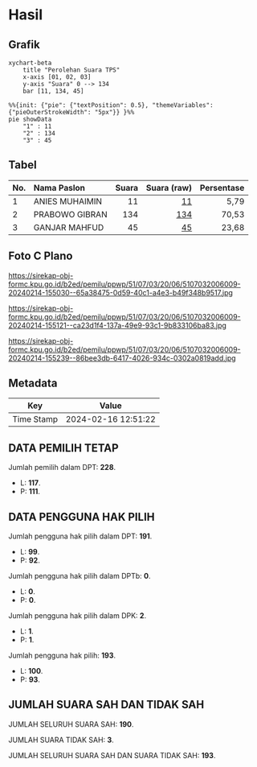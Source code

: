 # Hasil

## Grafik

```mermaid
xychart-beta
    title "Perolehan Suara TPS"
    x-axis [01, 02, 03]
    y-axis "Suara" 0 --> 134
    bar [11, 134, 45]
```

```mermaid
%%{init: {"pie": {"textPosition": 0.5}, "themeVariables": {"pieOuterStrokeWidth": "5px"}} }%%
pie showData
    "1" : 11
    "2" : 134
    "3" : 45
```

## Tabel

| No. | Nama Paslon    | Suara | Suara (raw) | Persentase |
|:--- |:-------------- | -----:| -----------:| ----------:|
| 1   | ANIES MUHAIMIN | 11    | [11][p-1]   | 5,79       |
| 2   | PRABOWO GIBRAN | 134   | [134][p-2]  | 70,53      |
| 3   | GANJAR MAHFUD  | 45    | [45][p-3]   | 23,68      |


[p-1]: https://github.com/gigit-pemilu/pemilu-2024-51-bali/blob/main/pilpres/hitung-suara/sub/51-bali/sub/07-karangasem/sub/03-manggis/sub/2006-tenganan/sub/009-tps/sub/paslon-1.txt
[p-2]: https://github.com/gigit-pemilu/pemilu-2024-51-bali/blob/main/pilpres/hitung-suara/sub/51-bali/sub/07-karangasem/sub/03-manggis/sub/2006-tenganan/sub/009-tps/sub/paslon-2.txt
[p-3]: https://github.com/gigit-pemilu/pemilu-2024-51-bali/blob/main/pilpres/hitung-suara/sub/51-bali/sub/07-karangasem/sub/03-manggis/sub/2006-tenganan/sub/009-tps/sub/paslon-3.txt

## Foto C Plano

https://sirekap-obj-formc.kpu.go.id/b2ed/pemilu/ppwp/51/07/03/20/06/5107032006009-20240214-155030--65a38475-0d59-40c1-a4e3-b49f348b9517.jpg

https://sirekap-obj-formc.kpu.go.id/b2ed/pemilu/ppwp/51/07/03/20/06/5107032006009-20240214-155121--ca23d1f4-137a-49e9-93c1-9b833106ba83.jpg

https://sirekap-obj-formc.kpu.go.id/b2ed/pemilu/ppwp/51/07/03/20/06/5107032006009-20240214-155239--86bee3db-6417-4026-934c-0302a0819add.jpg


## Metadata

| Key        | Value               |
| ---------- | ------------------- |
| Time Stamp | 2024-02-16 12:51:22 |


## DATA PEMILIH TETAP

Jumlah pemilih dalam DPT: **228**.
 * L: **117**.
 * P: **111**.

## DATA PENGGUNA HAK PILIH

Jumlah pengguna hak pilih dalam DPT: **191**.
 * L: **99**.
 * P: **92**.

Jumlah pengguna hak pilih dalam DPTb: **0**.
 * L: **0**.
 * P: **0**.

Jumlah pengguna hak pilih dalam DPK: **2**.
 * L: **1**.
 * P: **1**.

Jumlah pengguna hak pilih: **193**.
 * L: **100**.
 * P: **93**.

## JUMLAH SUARA SAH DAN TIDAK SAH

JUMLAH SELURUH SUARA SAH: **190**.

JUMLAH SUARA TIDAK SAH: **3**.

JUMLAH SELURUH SUARA SAH DAN SUARA TIDAK SAH: **193**.


